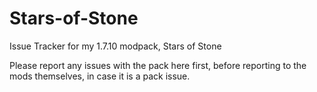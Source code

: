 # Stars-of-Stone
Issue Tracker for my 1.7.10 modpack, Stars of Stone

Please report any issues with the pack here first, before reporting to the mods themselves, in case it is a pack issue.
